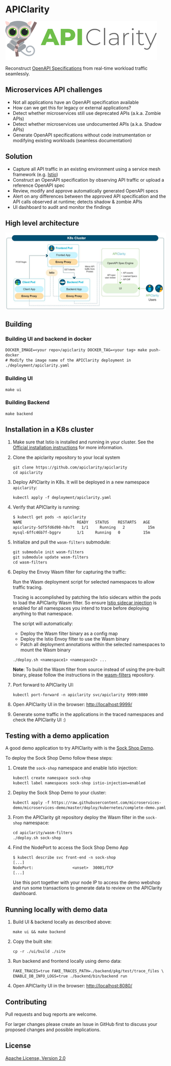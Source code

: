 # APIClarity

![APIClarity](API_clarity.svg "APIClarity")

Reconstruct [OpenAPI Specifications](https://spec.openapis.org/oas/latest.html)
from real-time workload traffic seamlessly.

## Microservices API challenges

- Not all applications have an OpenAPI specification available
- How can we get this for legacy or external applications?
- Detect whether microservices still use deprecated APIs (a.k.a. Zombie APIs)
- Detect whether microservices use undocumented APIs (a.k.a. Shadow APIs)
- Generate OpenAPI specifications without code instrumentation or
  modifying existing workloads (seamless documentation)

## Solution

- Capture all API traffic in an existing environment using a service mesh
  framework (e.g. [Istio](https://istio.io/))
- Construct an OpenAPI specification by observing API traffic or upload a
  reference OpenAPI spec
- Review, modify and approve automatically generated OpenAPI specs
- Alert on any differences between the approved API specification and the API
  calls observed at runtime; detects shadow & zombie APIs
- UI dashboard to audit and monitor the findings

## High level architecture

![High level architecture](diagram.jpg "High level architecture")

## Building

### Building UI and backend in docker

```shell
DOCKER_IMAGE=<your repo>/apiclarity DOCKER_TAG=<your tag> make push-docker
# Modify the image name of the APIClarity deployment in ./deployment/apiclarity.yaml
```

### Building UI

```shell
make ui
```

### Building Backend

```shell
make backend
```

## Installation in a K8s cluster

1. Make sure that Istio is installed and running in your cluster.
   See the [Official installation instructions](https://istio.io/latest/docs/setup/getting-started/#install)
   for more information.

2. Clone the apiclarity repository to your local system

   ```shell
   git clone https://github.com/apiclarity/apiclarity
   cd apiclarity
   ```

3. Deploy APIClarity in K8s. It will be deployed in a new namespace `apiclarity`:

   ```shell
   kubectl apply -f deployment/apiclarity.yaml
   ```

4. Verify that APIClarity is running:

   ```shell
   $ kubectl get pods -n apiclarity
   NAME                        READY   STATUS    RESTARTS   AGE
   apiclarity-5df5fd6d98-h8v7t   1/1     Running   2          15m
   mysql-6ffc46b7f-bggrv       1/1     Running   0          15m
   ```

5. Initialize and pull the `wasm-filters` submodule:

   ```shell
   git submodule init wasm-filters
   git submodule update wasm-filters
   cd wasm-filters
   ```

6. Deploy the Envoy Wasm filter for capturing the traffic:

   Run the Wasm deployment script for selected namespaces to allow traffic
   tracing.

   Tracing is accomplished by patching the Istio sidecars within the pods
   to load the APIClarity Wasm filter. So ensure [Istio sidecar injection](https://istio.io/latest/docs/setup/additional-setup/sidecar-injection/)
   is enabled for all namespaces you intend to trace before deploying anything
   to that namespace.

   The script will automatically:
   - Deploy the Wasm filter binary as a config map
   - Deploy the Istio Envoy filter to use the Wasm binary
   - Patch all deployment annotations within the selected namespaces to mount
     the Wasm binary

   ```shell
   ./deploy.sh <namespace1> <namespace2> ...
   ```

   **Note**:
   To build the Wasm filter from source instead of using the pre-built binary,
   please follow the instructions in the [wasm-filters](https://github.com/apiclarity/wasm-filters)
   repository.
7. Port forward to APIClarity UI:

   ```shell
   kubectl port-forward -n apiclarity svc/apiclarity 9999:8080
   ```

8. Open APIClarity UI in the browser: <http://localhost:9999/>
9. Generate some traffic in the applications in the traced namespaces and check
   the APIClarity UI :)

## Testing with a demo application

A good demo application to try APIClarity with is the [Sock Shop Demo](https://microservices-demo.github.io/).

To deploy the Sock Shop Demo follow these steps:

1. Create the `sock-shop` namespace and enable Istio injection:

   ```shell
   kubectl create namespace sock-shop
   kubectl label namespaces sock-shop istio-injection=enabled
   ```

2. Deploy the Sock Shop Demo to your cluster:

   ```shell
   kubectl apply -f https://raw.githubusercontent.com/microservices-demo/microservices-demo/master/deploy/kubernetes/complete-demo.yaml
   ```

3. From the APIClarity git repository deploy the Wasm filter in the `sock-shop`
   namespace:

   ```shell
   cd apiclarity/wasm-filters
   ./deploy.sh sock-shop
   ```

4. Find the NodePort to access the Sock Shop Demo App

   ```shell
   $ kubectl describe svc front-end -n sock-shop
   [...]
   NodePort:                 <unset>  30001/TCP
   [...]
   ```

   Use this port together with your node IP to access the demo webshop and run
   some transactions to generate data to review on the APIClarity dashboard.

## Running locally with demo data

1. Build UI & backend locally as described above:

   ```shell
   make ui && make backend
   ```

2. Copy the built site:

   ```shell
   cp -r ./ui/build ./site
   ```

3. Run backend and frontend locally using demo data:

   ```shell
   FAKE_TRACES=true FAKE_TRACES_PATH=./backend/pkg/test/trace_files \
   ENABLE_DB_INFO_LOGS=true ./backend/bin/backend run
   ```

4. Open APIClarity UI in the browser: <http://localhost:8080/>

## Contributing

Pull requests and bug reports are welcome.

For larger changes please create an Issue in GitHub first to discuss your
proposed changes and possible implications.

## License

[Apache License, Version 2.0](https://www.apache.org/licenses/LICENSE-2.0)
